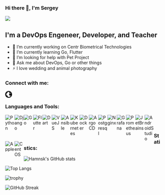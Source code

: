 ### Hi there 👋, I'm Sergey

![](https://komarev.com/ghpvc/?username=hamnsk)

## I'm a DevOps Engeneer, Developer, and Teacher

- 🔭 I’m currently working on Centr Biometrical Technologies
- 🌱 I’m currently learning Go, Flutter
- 🤔 I’m looking for help with Pet Project
- 💬 Ask me about DevOps, Go or other things
- ⚡ I love wedding and animal photography

### Connect with me:

[<img align="left" alt="sergeyvisman.ru" width="22px" src="https://raw.githubusercontent.com/iconic/open-iconic/master/svg/globe.svg" />][website]

<br />

### Languages and Tools:

<img align="left" alt="Python" width="30px" src="https://cdn.jsdelivr.net/gh/devicons/devicon/icons/python/python-original-wordmark.svg" />
<img align="left" alt="Django" width="30px" src="https://cdn.jsdelivr.net/gh/devicons/devicon/icons/django/django-plain.svg" />
<img align="left" alt="Go" width="30px" src="https://cdn.jsdelivr.net/gh/devicons/devicon/icons/go/go-original-wordmark.svg" />
<img align="left" alt="Flutter" width="30px" src="https://cdn.jsdelivr.net/gh/devicons/devicon/icons/flutter/flutter-original.svg" />
<img align="left" alt="Dart" width="30px" src="https://cdn.jsdelivr.net/gh/devicons/devicon/icons/dart/dart-original-wordmark.svg" />          
<img align="left" alt="VueJS" width="30px" src="https://cdn.jsdelivr.net/gh/devicons/devicon/icons/vuejs/vuejs-original-wordmark.svg" />
<img align="left" alt="Ansible" width="30px" src="https://cdn.jsdelivr.net/gh/devicons/devicon/icons/ansible/ansible-original-wordmark.svg" />
<img align="left" alt="Kubernetes" width="30px" src="https://cdn.jsdelivr.net/gh/devicons/devicon/icons/kubernetes/kubernetes-plain.svg" />
<img align="left" alt="Docker" width="30px" src="https://cdn.jsdelivr.net/gh/devicons/devicon/icons/docker/docker-original-wordmark.svg" />         
<img align="left" alt="ArgoCD" width="30px" src="https://cdn.jsdelivr.net/gh/devicons/devicon/icons/argocd/argocd-original.svg" />
<img align="left" alt="Postgresql" width="30px" src="https://cdn.jsdelivr.net/gh/devicons/devicon/icons/postgresql/postgresql-original-wordmark.svg" />
<img align="left" alt="Nginx" width="30px" src="https://cdn.jsdelivr.net/gh/devicons/devicon/icons/nginx/nginx-original.svg" />
<img align="left" alt="Grafana" width="30px" src="https://cdn.jsdelivr.net/gh/devicons/devicon/icons/grafana/grafana-original-wordmark.svg" />
<img align="left" alt="Prometheus" width="30px" src="https://cdn.jsdelivr.net/gh/devicons/devicon/icons/prometheus/prometheus-original.svg" />            <img align="left" alt="JetBrains" width="30px" src="https://cdn.jsdelivr.net/gh/devicons/devicon/icons/jetbrains/jetbrains-original.svg" />
<img align="left" alt="AndroidStudio" width="30px" src="https://cdn.jsdelivr.net/gh/devicons/devicon/icons/androidstudio/androidstudio-original.svg" />
<img align="left" alt="Apple" width="30px" src="https://cdn.jsdelivr.net/gh/devicons/devicon/icons/apple/apple-original.svg" />
<img align="left" alt="CentOS" width="30px" src="https://cdn.jsdelivr.net/gh/devicons/devicon/icons/centos/centos-original-wordmark.svg" />

<br />
<br />

### Statistics:

![Hamnsk's GitHub stats](https://github-readme-stats.vercel.app/api?username=hamnsk)

![Top Langs](https://github-readme-stats.vercel.app/api/top-langs/?username=hamnsk&layout=compact)

![trophy](https://github-profile-trophy.vercel.app/?username=hamnsk)

![GitHub Streak](https://github-readme-streak-stats.herokuapp.com/?user=hamnsk)

[website]: https://sergeyvisman.ru/
